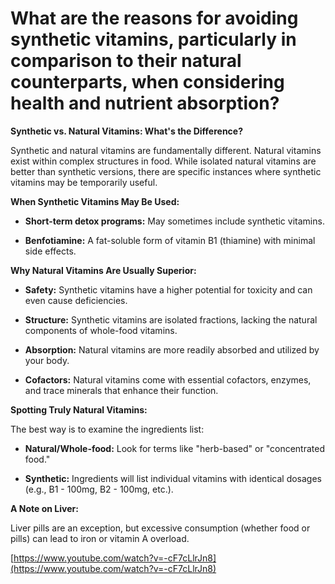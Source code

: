 # What are the reasons for avoiding synthetic vitamins, particularly in comparison to their natural counterparts, when considering health and nutrient absorption?

**Synthetic vs. Natural Vitamins: What's the Difference?**

Synthetic and natural vitamins are fundamentally different. Natural vitamins exist within complex structures in food. While isolated natural vitamins are better than synthetic versions, there are specific instances where synthetic vitamins may be temporarily useful.

**When Synthetic Vitamins May Be Used:**

- **Short-term detox programs:** May sometimes include synthetic vitamins.

- **Benfotiamine:** A fat-soluble form of vitamin B1 (thiamine) with minimal side effects.

**Why Natural Vitamins Are Usually Superior:**

- **Safety:** Synthetic vitamins have a higher potential for toxicity and can even cause deficiencies.

- **Structure:** Synthetic vitamins are isolated fractions, lacking the natural components of whole-food vitamins.

- **Absorption:** Natural vitamins are more readily absorbed and utilized by your body.

- **Cofactors:** Natural vitamins come with essential cofactors, enzymes, and trace minerals that enhance their function.

**Spotting Truly Natural Vitamins:**

The best way is to examine the ingredients list:

- **Natural/Whole-food:** Look for terms like "herb-based" or "concentrated food."

- **Synthetic:** Ingredients will list individual vitamins with identical dosages (e.g., B1 - 100mg, B2 - 100mg, etc.).

**A Note on Liver:**

Liver pills are an exception, but excessive consumption (whether food or pills) can lead to iron or vitamin A overload.

[https://www.youtube.com/watch?v=-cF7cLlrJn8](https://www.youtube.com/watch?v=-cF7cLlrJn8)